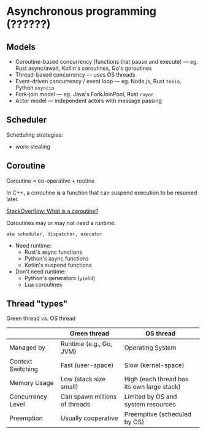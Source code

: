 # Asynchronous programming (??????)

## Models

* Coroutine-based concurrency (functions that pause and execute) — eg. Rust async/await, Kotlin's coroutines, Go's goroutines
* Thread-based concurrency — uses OS threads
* Event-driven concurrency / event loop — eg. Node.js, Rust `tokio`, Python `asyncio`
* Fork-join model — eg. Java's ForkJoinPool, Rust `rayon`
* Actor model — independent actors with message passing

## Scheduler

Scheduling strategies:
* work-stealing

## Coroutine

Coroutine = co-operative + routine

In C++, a coroutine is a function that can suspend execution to be resumed later.

[StackOverflow: What is a coroutine?](https://stackoverflow.com/questions/553704/what-is-a-coroutine)

Coroutines may or may not need a runtime.

~~~admonish tip title="Runtime"
aka scheduler, dispatcher, executor
~~~

* Need runtime:
  * Rust's async functions
  * Python's async functions
  * Kotlin's suspend functions
* Don't need runtime:
  * Python's generators (`yield`)
  * Lua coroutines

## Thread "types"

Green thread vs. OS thread

|             | Green thread           | OS thread                |
|-------------| -----------------------|--------------------------|
| Managed by	| Runtime (e.g., Go, JVM) |	Operating System  |
| Context Switching |	Fast (user-space)	| Slow (kernel-space) |
| Memory Usage	| Low (stack size small)	| High (each thread has its own large stack) | 
| Concurrency Level |	Can spawn millions of threads	| Limited by OS and system resources |
| Preemption	|Usually cooperative |	Preemptive (scheduled by OS) |

